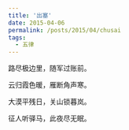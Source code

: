 ```yaml
---
title: '出塞'
date: 2015-04-06
permalink: /posts/2015/04/chusai
tags:
  - 五律
---
```


路尽极边里，随军过账前。

云归霞色暖，雁断角声寒。

大漠平残日，关山锁暮岚。

征人听驿马，此夜尽无眠。